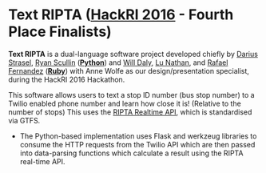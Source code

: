 # **Text RIPTA** ([HackRI 2016](http://hackri.com/) - Fourth Place Finalists)

**Text RIPTA** is a dual-language software project developed chiefly by [Darius Strasel](https://github.com/dariusstrasel), [Ryan Scullin](https://github.com/RCScullin) (**[Python]()**) and [Will Daly](https://github.com/willdaly), [Lu Nathan](https://github.com/neugierige), and [Rafael Fernandez](https://github.com/myztajay) (**[Ruby](https://github.com/willdaly/ripta-rails)**) with Anne Wolfe as our design/presentation specialist, during the HackRI 2016 Hackathon. 

This software allows users to text a stop ID number (bus stop number) to a Twilio enabled phone number and learn how close it is! (Relative to the number of stops)
This uses the [RIPTA Realtime API](realtime.ripta.com:81), which is standardised via GTFS.

* The Python-based implementation uses Flask and werkzeug libraries to consume the HTTP requests from the Twilio API which are then passed into data-parsing functions which calculate a result using the RIPTA real-time API.

